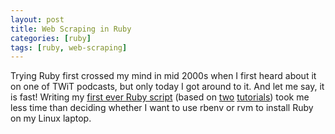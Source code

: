 ```yaml
---
layout: post
title: Web Scraping in Ruby
categories: [ruby]
tags: [ruby, web-scraping]
---
```


Trying Ruby first crossed my mind in mid 2000s when I first heard about it on one of TWiT podcasts, but only today I got around to it. And let me say, it is fast! Writing my [first ever Ruby script](https://github.com/krzysiekwie/ruby-quick-scrapper) (based on [two](https://www.distilled.net/nokogiri-and-ruby-web-scraping/) [tutorials](https://school.geekwall.in/p/Cczq7Lng/build-a-web-scraper-with-ruby-in-less-than-30-minutes)) took me less time than deciding whether I want to use rbenv or rvm to install Ruby on my Linux laptop.
